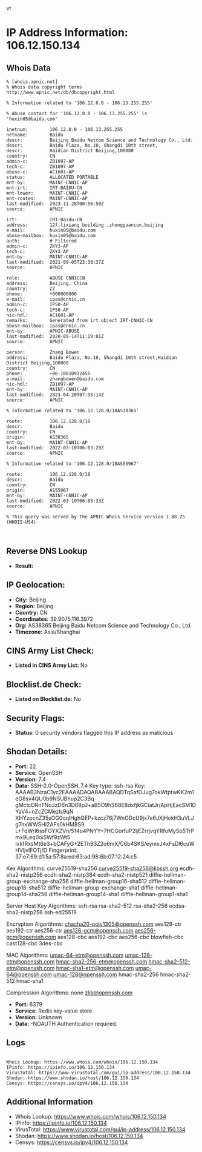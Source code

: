 vt
# IP Address Information: 106.12.150.134

## Whois Data
```
% [whois.apnic.net]
% Whois data copyright terms    http://www.apnic.net/db/dbcopyright.html

% Information related to '106.12.0.0 - 106.13.255.255'

% Abuse contact for '106.12.0.0 - 106.13.255.255' is 'huxin05@baidu.com'

inetnum:        106.12.0.0 - 106.13.255.255
netname:        Baidu
descr:          Beijing Baidu Netcom Science and Technology Co., Ltd.
descr:          Baidu Plaza, No.10, Shangdi 10th street,
descr:          Haidian District Beijing,100080
country:        CN
admin-c:        ZB1097-AP
tech-c:         ZB1097-AP
abuse-c:        AC1601-AP
status:         ALLOCATED PORTABLE
mnt-by:         MAINT-CNNIC-AP
mnt-irt:        IRT-BAIDU-CN
mnt-lower:      MAINT-CNNIC-AP
mnt-routes:     MAINT-CNNIC-AP
last-modified:  2023-11-28T00:56:50Z
source:         APNIC

irt:            IRT-Baidu-CN
address:        12f,lixiang building ,zhongguancun,beijing
e-mail:         huxin05@baidu.com
abuse-mailbox:  huxin05@baidu.com
auth:           # Filtered
admin-c:        ZKY3-AP
tech-c:         ZKY3-AP
mnt-by:         MAINT-CNNIC-AP
last-modified:  2021-09-05T23:38:37Z
source:         APNIC

role:           ABUSE CNNICCN
address:        Beijing, China
country:        ZZ
phone:          +000000000
e-mail:         ipas@cnnic.cn
admin-c:        IP50-AP
tech-c:         IP50-AP
nic-hdl:        AC1601-AP
remarks:        Generated from irt object IRT-CNNIC-CN
abuse-mailbox:  ipas@cnnic.cn
mnt-by:         APNIC-ABUSE
last-modified:  2020-05-14T11:19:01Z
source:         APNIC

person:         Zhang Bowen
address:        Baidu Plaza, No.10, Shangdi 10th street,Haidian District Beijing,100080
country:        CN
phone:          +86-18610932455
e-mail:         zhangbowen@baidu.com
nic-hdl:        ZB1097-AP
mnt-by:         MAINT-CNNIC-AP
last-modified:  2023-04-20T07:35:14Z
source:         APNIC

% Information related to '106.12.128.0/18AS38365'

route:          106.12.128.0/18
descr:          Baidu
country:        CN
origin:         AS38365
mnt-by:         MAINT-CNNIC-AP
last-modified:  2022-03-10T06:03:29Z
source:         APNIC

% Information related to '106.12.128.0/18AS55967'

route:          106.12.128.0/18
descr:          Baidu
country:        CN
origin:         AS55967
mnt-by:         MAINT-CNNIC-AP
last-modified:  2022-03-10T06:03:33Z
source:         APNIC

% This query was served by the APNIC Whois Service version 1.88.25 (WHOIS-US4)



```
## Reverse DNS Lookup
- **Result:** 

## IP Geolocation:
- **City:** Beijing
- **Region:** Beijing
- **Country:** CN
- **Coordinates:** 39.9075,116.3972
- **Org:** AS38365 Beijing Baidu Netcom Science and Technology Co., Ltd.
- **Timezone:** Asia/Shanghai

## CINS Army List Check:
- **Listed in CINS Army List:** 
No

## Blocklist.de Check:
- **Listed on Blocklist.de:** 
No

## Security Flags:
- **Status:** 0 security vendors flagged this IP address as malicious

## Shodan Details:
- **Port:** 22
- **Service:** OpenSSH
- **Version:** 7.4
- **Data:** SSH-2.0-OpenSSH_7.4
Key type: ssh-rsa
Key: AAAAB3NzaC1yc2EAAAADAQABAAABAQDTqSafOJug7okWtptwKK2m1eG8sv4QU0b9NSUBhup2C3Bq
gMctcDRnTNoJzD6n3D68pJ+aB5O9hS68E8dxfjkGCiatJr/ApHjEacSM1DYaV4+nZcZCMezls9qN
XHYzocnZ35sOG0oqlHghQEP+kzcz76j7WnODcU9jx7e6JXjHokH3uVLJg7nxWWSHI2AFs0kHM8S9
L+FqWrl6ssFGYXZVn/514u4PNYY+7HCGorfuP2ljEZrrjvqYRfuMySo5TrPmx9Leq0oiSWf9zWt5
IxkfRxsMt6e3+bCAFyG+2EThB3Z2o6mX/C6b4SKS/eymxJ4xFsDl6cuWHVljvlFOTj/D
Fingerprint: 37:e7:69:d1:5a:57:8a:ed:63:ad:98:6b:07:12:24:c5

Kex Algorithms:
	curve25519-sha256
	curve25519-sha256@libssh.org
	ecdh-sha2-nistp256
	ecdh-sha2-nistp384
	ecdh-sha2-nistp521
	diffie-hellman-group-exchange-sha256
	diffie-hellman-group16-sha512
	diffie-hellman-group18-sha512
	diffie-hellman-group-exchange-sha1
	diffie-hellman-group14-sha256
	diffie-hellman-group14-sha1
	diffie-hellman-group1-sha1

Server Host Key Algorithms:
	ssh-rsa
	rsa-sha2-512
	rsa-sha2-256
	ecdsa-sha2-nistp256
	ssh-ed25519

Encryption Algorithms:
	chacha20-poly1305@openssh.com
	aes128-ctr
	aes192-ctr
	aes256-ctr
	aes128-gcm@openssh.com
	aes256-gcm@openssh.com
	aes128-cbc
	aes192-cbc
	aes256-cbc
	blowfish-cbc
	cast128-cbc
	3des-cbc

MAC Algorithms:
	umac-64-etm@openssh.com
	umac-128-etm@openssh.com
	hmac-sha2-256-etm@openssh.com
	hmac-sha2-512-etm@openssh.com
	hmac-sha1-etm@openssh.com
	umac-64@openssh.com
	umac-128@openssh.com
	hmac-sha2-256
	hmac-sha2-512
	hmac-sha1

Compression Algorithms:
	none
	zlib@openssh.com


- **Port:** 6379
- **Service:** Redis key-value store
- **Version:** Unknown
- **Data:** -NOAUTH Authentication required.


## Logs
```

Whois Lookup: https://www.whois.com/whois/106.12.150.134
IPinfo: https://ipinfo.io/106.12.150.134
VirusTotal: https://www.virustotal.com/gui/ip-address/106.12.150.134
Shodan: https://www.shodan.io/host/106.12.150.134
Censys: https://censys.io/ipv4/106.12.150.134

```
## Additional Information
- Whois Lookup: https://www.whois.com/whois/106.12.150.134
- IPinfo: https://ipinfo.io/106.12.150.134
- VirusTotal: https://www.virustotal.com/gui/ip-address/106.12.150.134
- Shodan: https://www.shodan.io/host/106.12.150.134
- Censys: https://censys.io/ipv4/106.12.150.134

